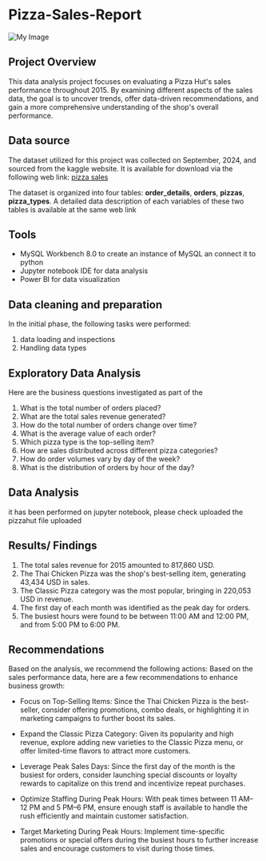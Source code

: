 # Pizza-Sales-Report

![My Image](![pizza](https://github.com/user-attachments/assets/26ffe460-6634-4c05-ac1c-5eb9f2b2b4a4)
)


## Project Overview
This data analysis project focuses on evaluating a Pizza Hut's sales performance throughout 2015. By examining different aspects of the sales data, the goal is to uncover trends, offer data-driven recommendations, and gain a more comprehensive understanding of the shop's overall performance.

## Data source
The dataset utilized for this project was collected on September, 2024, and sourced from the kaggle website. It is available for download via the following web link: <a href='https://www.kaggle.com/datasets/mysarahmadbhat/pizza-place-sales'>pizza sales</a>

The dataset is organized into four tables: **order_details**, **orders**, **pizzas**, **pizza_types**. A detailed data description of each variables of these two tables is available at the same web link

## Tools
- MySQL Workbench 8.0 to create an instance of MySQL an connect it to python
- Jupyter notebook IDE for data analysis
- Power BI for data visualization

## Data cleaning and preparation
In the initial phase, the following tasks were performed:
1. data loading and inspections
2. Handling data types

## Exploratory Data Analysis
Here are the business questions investigated as part of the 

1. What is the total number of orders placed?
2. What are the total sales revenue generated?
3. How do the total number of orders change over time?
4. What is the average value of each order?
5. Which pizza type is the top-selling item?
6. How are sales distributed across different pizza categories?
7. How do order volumes vary by day of the week?
8. What is the distribution of orders by hour of the day?

## Data Analysis
it has been performed on jupyter notebook, please check uploaded the pizzahut file uploaded

## Results/ Findings
1. The total sales revenue for 2015 amounted to 817,860 USD.  
2. The Thai Chicken Pizza was the shop's best-selling item, generating 43,434 USD in sales.  
3. The Classic Pizza category was the most popular, bringing in 220,053 USD in revenue.  
4. The first day of each month was identified as the peak day for orders.  
5. The busiest hours were found to be between 11:00 AM and 12:00 PM, and from 5:00 PM to 6:00 PM.  

## Recommendations
Based on the analysis, we recommend the following actions:
Based on the sales performance data, here are a few recommendations to enhance business growth:

- Focus on Top-Selling Items: Since the Thai Chicken Pizza is the best-seller, consider offering promotions, combo deals, or highlighting it in marketing campaigns to further boost its sales.

- Expand the Classic Pizza Category: Given its popularity and high revenue, explore adding new varieties to the Classic Pizza menu, or offer limited-time flavors to attract more customers.

- Leverage Peak Sales Days: Since the first day of the month is the busiest for orders, consider launching special discounts or loyalty rewards to capitalize on this trend and incentivize repeat purchases.

- Optimize Staffing During Peak Hours: With peak times between 11 AM–12 PM and 5 PM–6 PM, ensure enough staff is available to handle the rush efficiently and maintain customer satisfaction.

- Target Marketing During Peak Hours: Implement time-specific promotions or special offers during the busiest hours to further increase sales and encourage customers to visit during those times.
